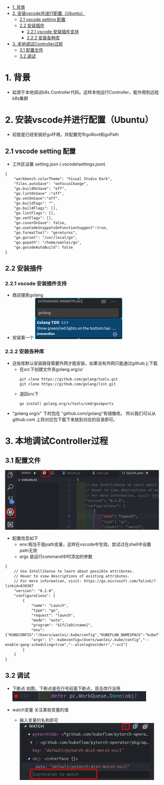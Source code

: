 <!-- TOC -->

- [1. 背景](#1-背景)
- [2. 安装vscode并进行配置（Ubuntu）](#2-安装vscode并进行配置ubuntu)
    - [2.1 vscode setting 配置](#21-vscode-setting-配置)
    - [2.2 安装插件](#22-安装插件)
        - [2.2.1 vscode 安装插件支持](#221-vscode-安装插件支持)
        - [2.2.2 安装各种库](#222-安装各种库)
- [3. 本地调试Controller过程](#3-本地调试controller过程)
    - [3.1 配置文件](#31-配置文件)
    - [3.2 调试](#32-调试)

<!-- /TOC -->
# 1. 背景
* 起源于本地调试k8s Controller代码。这样本地运行Controller，能作用到远程k8s集群

# 2. 安装vscode并进行配置（Ubuntu）
* 前提是已经安装好go环境，并配置完毕goRoot和goPath
## 2.1 vscode setting 配置
* 工作区设置 setting.json (.vscode\settings.json)
```
{
    "workbench.colorTheme": "Visual Studio Dark",
    "files.autoSave": "onFocusChange",
    "go.buildOnSave": "off",
    "go.lintOnSave" :"off",
    "go.vetOnSave":"off",
    "go.buildTags": "",
    "go.buildFlags": [],
    "go.lintFlags": [],
    "go.vetFlags": [],
    "go.coverOnSave": false,
    "go.useCodeSnippetsOnFunctionSuggest":true,
    "go.formatTool": "goreturns",
    "go.goroot": "/usr/local/go",
    "go.gopath": "/home/wanlei/go",
    "go.gocodeAutoBuild": false
}
```

## 2.2 安装插件
### 2.2.1 vscode 安装插件支持
* 商店搜索golang
* 安装第一个
![2019-10-16-15-07-53.png](./images/2019-10-16-15-07-53.png)

### 2.2.2 安装各种库
* 这些库默认安装路径需要外网才能安装，如果没有外网只能通过github上下载
    * 在src下创建文件夹golang.org/x/
        ```
        git clone https://github.com/golang/tools.git
        git clone https://github.com/golang/lint.git
        ```
    * 退回src下
        ```
        go install golang.org/x/tools/cmd/goimports
        ```
* "golang.org/x" 下的包在 "github.com/golang"有镜像库。
    所以我们可以从 github.com 上将对应包下载下来放到对应的目录即可。


# 3. 本地调试Controller过程
## 3.1 配置文件

![2019-10-10-20-30-28.png](./images/2019-10-10-20-30-28.png)

* 配置信息如下
    * env:相当于是path变量，这样在vscode中生效。尝试过在shell中设置path无效
    * args 是运行command中时添加的参数
```
{
    // Use IntelliSense to learn about possible attributes.
    // Hover to view descriptions of existing attributes.
    // For more information, visit: https://go.microsoft.com/fwlink/?linkid=830387
    "version": "0.2.0",
    "configurations": [
        {
            "name": "Launch",
            "type": "go",
            "request": "launch",
            "mode": "auto",
            "program": "${fileDirname}",
            "env": {"KUBECONFIG":"/Users/wanlei/.kube/config","KUBEFLOW_NAMESPACE":"kubeflow"},
            "args": ["--kubeconfig=/Users/wanlei/.kube/config","--enable-gang-scheduling=true","--alsologtostderr","-v=1"]
        }
    ]
}
```

## 3.2 调试
* 下断点
如图，下断点是在行号前面下断点，双击改行没用
![2019-10-10-20-51-12.png](./images/2019-10-10-20-51-12.png)

* watch变量
关注某些变量的值
    * 输入变量的名称即可
![2019-10-10-20-53-02.png](./images/2019-10-10-20-53-02.png)